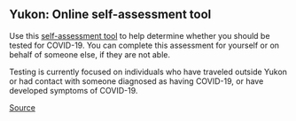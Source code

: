 ## Yukon: Online self-assessment tool

Use this [self-assessment tool](https://service.yukon.ca/en/covid-19-self-assessment/) to help determine whether you should be tested for COVID-19. You can complete this assessment for yourself or on behalf of someone else, if they are not able.

Testing is currently focused on individuals who have traveled outside Yukon or had contact with someone diagnosed as having COVID-19, or have developed symptoms of COVID-19.

[Source](https://service.yukon.ca/en/covid-19-self-assessment/)
